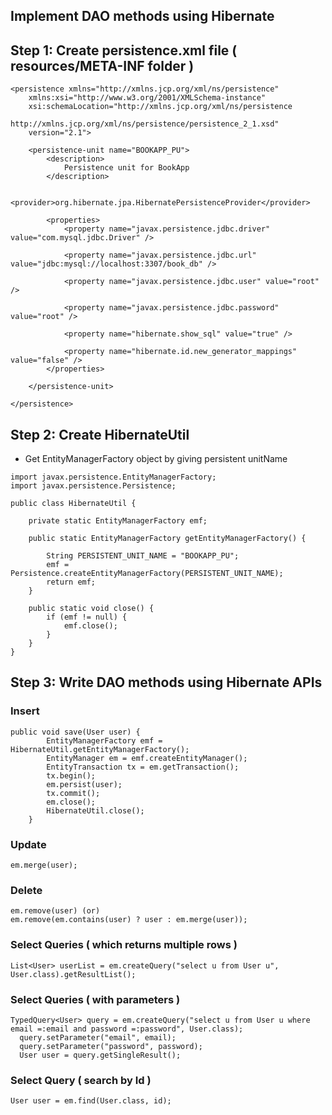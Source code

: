 ## Implement DAO methods using Hibernate


## Step 1: Create persistence.xml file ( resources/META-INF folder )
```
<persistence xmlns="http://xmlns.jcp.org/xml/ns/persistence"
	xmlns:xsi="http://www.w3.org/2001/XMLSchema-instance"
	xsi:schemaLocation="http://xmlns.jcp.org/xml/ns/persistence
             http://xmlns.jcp.org/xml/ns/persistence/persistence_2_1.xsd"
	version="2.1">

	<persistence-unit name="BOOKAPP_PU">
		<description>
            Persistence unit for BookApp
        </description>

		<provider>org.hibernate.jpa.HibernatePersistenceProvider</provider>

		<properties>
			<property name="javax.persistence.jdbc.driver" value="com.mysql.jdbc.Driver" />

			<property name="javax.persistence.jdbc.url" value="jdbc:mysql://localhost:3307/book_db" />

			<property name="javax.persistence.jdbc.user" value="root" />

			<property name="javax.persistence.jdbc.password" value="root" />

			<property name="hibernate.show_sql" value="true" />

			<property name="hibernate.id.new_generator_mappings" value="false" />
		</properties>

	</persistence-unit>

</persistence>
```

## Step 2: Create HibernateUtil 
* Get EntityManagerFactory object by giving persistent unitName
```
import javax.persistence.EntityManagerFactory;
import javax.persistence.Persistence;

public class HibernateUtil {

	private static EntityManagerFactory emf;

	public static EntityManagerFactory getEntityManagerFactory() {

		String PERSISTENT_UNIT_NAME = "BOOKAPP_PU";
		emf = Persistence.createEntityManagerFactory(PERSISTENT_UNIT_NAME);
		return emf;
	}

	public static void close() {
		if (emf != null) {
			emf.close();
		}
	}
}
```

## Step 3: Write DAO methods using Hibernate APIs

### Insert
```
public void save(User user) {
		EntityManagerFactory emf = HibernateUtil.getEntityManagerFactory();
		EntityManager em = emf.createEntityManager();
		EntityTransaction tx = em.getTransaction();
		tx.begin();
		em.persist(user);
		tx.commit();
		em.close();
		HibernateUtil.close();
	}
  ```
  
  ### Update
  ```
  em.merge(user);
  ```
  
  ### Delete
  ```
  em.remove(user) (or)
  em.remove(em.contains(user) ? user : em.merge(user));
  ```
  
  ### Select Queries ( which returns multiple rows )
  ```
  List<User> userList = em.createQuery("select u from User u", User.class).getResultList();
  ```
  
  ### Select Queries ( with parameters )
  ```
  TypedQuery<User> query = em.createQuery("select u from User u where email =:email and password =:password", User.class);
	query.setParameter("email", email);
	query.setParameter("password", password);
	User user = query.getSingleResult();
  ```
  
### Select Query ( search by Id )
```
User user = em.find(User.class, id);
```
